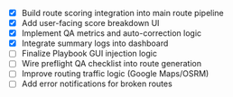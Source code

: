 - [x] Build route scoring integration into main route pipeline
- [x] Add user-facing score breakdown UI
- [x] Implement QA metrics and auto-correction logic
- [x] Integrate summary logs into dashboard
- [ ] Finalize Playbook GUI injection logic
- [ ] Wire preflight QA checklist into route generation
- [ ] Improve routing traffic logic (Google Maps/OSRM)
- [ ] Add error notifications for broken routes
